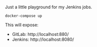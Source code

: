 Just a little playground for my Jenkins jobs.

```
docker-compose up
```

This will expose:

 * GitLab: http://localhost:880/
 * Jenkins: http://localhost:8080/
